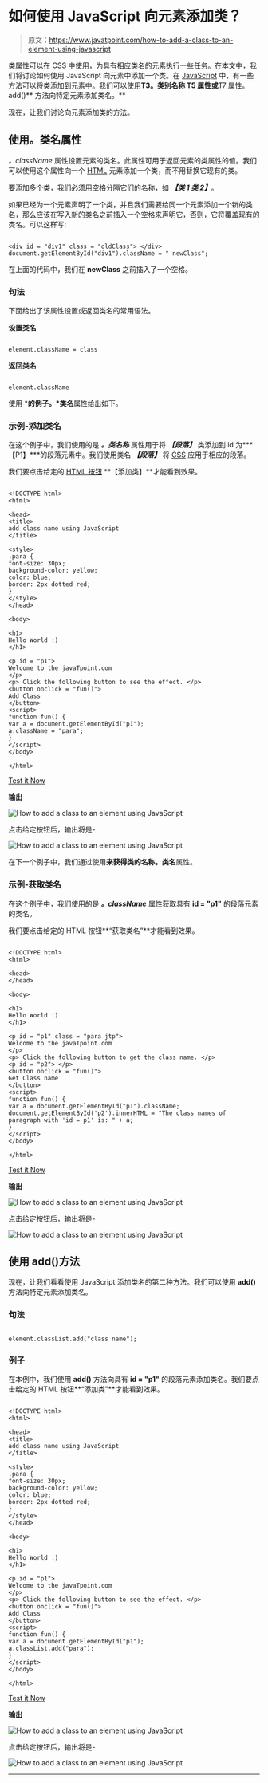 # 如何使用 JavaScript 向元素添加类？

> 原文：<https://www.javatpoint.com/how-to-add-a-class-to-an-element-using-javascript>

类属性可以在 CSS 中使用，为具有相应类名的元素执行一些任务。在本文中，我们将讨论如何使用 JavaScript 向元素中添加一个类。在 [JavaScript](https://www.javatpoint.com/javascript-tutorial) 中，有一些方法可以将类添加到元素中。我们可以使用**T3。类别名称 T5 属性或**T7 属性。add()** 方法向特定元素添加类名。**

现在，让我们讨论向元素添加类的方法。

## 使用。类名属性

*。className* 属性设置元素的类名。此属性可用于返回元素的类属性的值。我们可以使用这个属性向一个 [HTML](https://www.javatpoint.com/html-tutorial) 元素添加一个类，而不用替换它现有的类。

要添加多个类，我们必须用空格分隔它们的名称，如 ***【类 1 类 2】***。

如果已经为一个元素声明了一个类，并且我们需要给同一个元素添加一个新的类名，那么应该在写入新的类名之前插入一个空格来声明它，否则，它将覆盖现有的类名。可以这样写:

```

<div id = "div1" class = "oldClass"> </div>
document.getElementById("div1").className = " newClass";

```

在上面的代码中，我们在 **newClass** 之前插入了一个空格。

### 句法

下面给出了该属性设置或返回类名的常用语法。

**设置类名**

```

element.className = class

```

**返回类名**

```

element.className

```

使用 ***的例子。*类名**属性给出如下。

### 示例-添加类名

在这个例子中，我们使用的是 ***。类名称*** 属性用于将 ***【段落】*** 类添加到 id 为***【P1】***的段落元素中。我们使用类名 ***【段落】*** 将 [CSS](https://www.javatpoint.com/css-tutorial) 应用于相应的段落。

我们要点击给定的 [HTML 按钮](https://www.javatpoint.com/html-button-tag) **【添加类】**才能看到效果。

```

<!DOCTYPE html>
<html>

<head>
<title>
add class name using JavaScript
</title>

<style>
.para {
font-size: 30px;
background-color: yellow;
color: blue;
border: 2px dotted red;
}
</style>
</head>

<body>

<h1>
Hello World :)
</h1>

<p id = "p1">
Welcome to the javaTpoint.com
</p>
<p> Click the following button to see the effect. </p>
<button onclick = "fun()">
Add Class
</button>
<script>
function fun() {
var a = document.getElementById("p1");
a.className = "para";
}
</script>
</body>

</html>

```

[Test it Now](https://www.javatpoint.com/oprweb/test.jsp?filename=how-to-add-a-class-to-an-element-using-javascript)

**输出**

![How to add a class to an element using JavaScript](img/d3181f53b7a2627aa1f2d7c16ca96184.png)

点击给定按钮后，输出将是-

![How to add a class to an element using JavaScript](img/ff62c1ea6fe92bca8ad3f1d13a68afd7.png)

在下一个例子中，我们通过使用**来获得类的名称。类名**属性。

### 示例-获取类名

在这个例子中，我们使用的是 ***。className*** 属性获取具有 **id = "p1"** 的段落元素的类名。

我们要点击给定的 HTML 按钮**“获取类名”**才能看到效果。

```

<!DOCTYPE html>
<html>

<head>
</head>

<body>

<h1>
Hello World :)
</h1>

<p id = "p1" class = "para jtp">
Welcome to the javaTpoint.com
</p>
<p> Click the following button to get the class name. </p>
<p id = "p2"> </p>
<button onclick = "fun()">
Get Class name
</button>
<script>
function fun() {
var a = document.getElementById("p1").className;
document.getElementById('p2').innerHTML = "The class names of paragraph with 'id = p1' is: " + a;
}
</script>
</body>

</html>

```

[Test it Now](https://www.javatpoint.com/oprweb/test.jsp?filename=how-to-add-a-class-to-an-element-using-javascript2)

**输出**

![How to add a class to an element using JavaScript](img/ca743f494427dd3b34570c13361de9bc.png)

点击给定按钮后，输出将是-

![How to add a class to an element using JavaScript](img/5edc3ead85e62df3a8b5ef73bdfb0536.png)

## 使用 add()方法

现在，让我们看看使用 JavaScript 添加类名的第二种方法。我们可以使用 **add()** 方法向特定元素添加类名。

### 句法

```

element.classList.add("class name");

```

### 例子

在本例中，我们使用 **add()** 方法向具有 **id = "p1"** 的段落元素添加类名。我们要点击给定的 HTML 按钮**“添加类”**才能看到效果。

```

<!DOCTYPE html>
<html>

<head>
<title>
add class name using JavaScript
</title>

<style>
.para {
font-size: 30px;
background-color: yellow;
color: blue;
border: 2px dotted red;
}
</style>
</head>

<body>

<h1>
Hello World :)
</h1>

<p id = "p1">
Welcome to the javaTpoint.com
</p>
<p> Click the following button to see the effect. </p>
<button onclick = "fun()">
Add Class
</button>
<script>
function fun() {
var a = document.getElementById("p1");
a.classList.add("para");
}
</script>
</body>

</html>

```

[Test it Now](https://www.javatpoint.com/oprweb/test.jsp?filename=how-to-add-a-class-to-an-element-using-javascript3)

**输出**

![How to add a class to an element using JavaScript](img/2e1e72303ead8ad1e061bd59ed574b40.png)

点击给定按钮后，输出将是-

![How to add a class to an element using JavaScript](img/d484b4e094e40a73b51a2717077d151e.png)

* * *